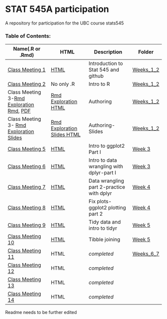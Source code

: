 # STAT 545A participation

A repository for participation for the UBC course stats545 
### Table of Contents:
|Name(.R or .Rmd) | HTML | Description |Folder|
| --- | --- | --- | --- |
| [Class Meeting 1 ](https://github.com/almas2019/STAT545-participation/blob/master/Weeks_1_and_2/navigating_github.Rmd) |[ HTML](https://almas2019.github.io/STAT545-participation/Weeks_1_and_2/navigating_github.html)  | Introduction to Stat 545 and github|[Weeks_1_2](https://github.com/almas2019/STAT545-participation/tree/master/Weeks_1_and_2)
| [Class Meeting 2](https://github.com/almas2019/STAT545-participation/blob/master/Weeks_1_and_2/cm002-r_exploration.R) | No only .R| Intro to R|[Weeks_1_2](https://github.com/almas2019/STAT545-participation/tree/master/Weeks_1_and_2)
| Class Meeting 3-[Rmd Exploration Rmd](https://github.com/almas2019/STAT545-participation/blob/master/Weeks_1_and_2/rmd_exploration.Rmd), [PDF](https://github.com/almas2019/STAT545-participation/blob/master/Weeks_1_and_2/navigating_github.pdf) | [Rmd Exploration HTML](https://almas2019.github.io/STAT545-participation/Weeks_1_and_2/rmd_exploration.html) | Authoring|[Weeks_1_2](https://github.com/almas2019/STAT545-participation/tree/master/Weeks_1_and_2)
| Class Meeting 3- [Rmd Exploration Slides](https://github.com/almas2019/STAT545-participation/blob/master/Weeks_1_and_2/rmd_exploration-slides.Rmd) | [Rmd Exploration Slides HTML](https://almas2019.github.io/STAT545-participation/Weeks_1_and_2/rmd_exploration-slides.html)| Authoring-Slides|[Weeks_1_2](https://github.com/almas2019/STAT545-participation/tree/master/Weeks_1_and_2)
| [Class Meeting 5](https://github.com/almas2019/STAT545-participation/blob/master/Week_3/cm005-Worksheet--Exploring-Geometric-Objects.Rmd)| [HTML](https://almas2019.github.io/STAT545-participation/Week_3/cm005-Worksheet--Exploring-Geometric-Objects.html)| Intro to ggplot2 Part I|[Week 3](https://github.com/almas2019/STAT545-participation/tree/master/Week_3)
| [Class Meeting 6](https://github.com/almas2019/STAT545-participation/blob/master/Week_3/cm006-dplyr_Excercise.Rmd) | [HTML](https://almas2019.github.io/STAT545-participation/Week_3/cm006-dplyr_Excercise.html) | Intro to data wrangling with dplyr-part I |[Week 3](https://github.com/almas2019/STAT545-participation/tree/master/Week_3)
| [Class Meeting 7](https://github.com/almas2019/STAT545-participation/blob/master/Week_4/cm_007.Rmd)|  [HTML](https://almas2019.github.io/STAT545-participation/Week_4/cm_007.html) | Data wrangling part 2-practice with dplyr|[Week 4](https://github.com/almas2019/STAT545-participation/tree/master/Week_4)
| [Class Meeting 8](https://github.com/almas2019/STAT545-participation/blob/master/Week_4/cm_008_fix_plots.Rmd)| [HTML](https://almas2019.github.io/STAT545-participation/Week_4/cm_008_fix_plots.html) | Fix plots-ggplot2 plotting part 2|[Week 4](https://github.com/almas2019/STAT545-participation/tree/master/Week_4)
| [Class Meeting 9](https://github.com/almas2019/STAT545-participation/blob/master/Week_5/cm009%20Exercises-%20tidy%20data.Rmd)| [HTML](https://almas2019.github.io/STAT545-participation/Week_5/cm009-Exercises--tidy-data.html) | Tidy data and intro to tidyr |[Week 5](https://github.com/almas2019/STAT545-participation/tree/master/Week_5)
| [Class Meeting 10](https://github.com/almas2019/STAT545-participation/blob/master/Week_5/cm010_tibble_joins.Rmd)| [HTML](https://almas2019.github.io/STAT545-participation/Week_5/cm010_tibble_joins.html)| Tibble joining|[Week 5](https://github.com/almas2019/STAT545-participation/tree/master/Week_5)
| [Class Meeting 11](link)| HTML | _completed_|[Weeks_6_7](https://github.com/almas2019/STAT545-participation/tree/master/Weeks_6_7)
| [Class Meeting 12](link)| HTML| _completed_|
| [Class Meeting 13](link)| HTML | _completed_|
| [Class Meeting 14](link)| HTML | _completed_|

Readme needs to be further edited
